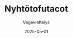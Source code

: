 ---
title: "Nyhtötofutacot"
image: "https://vegaanibotti.lauravuo.me/2025/05/2025-05-01_small.png"
date: 2025-05-01
receipt_url: "https://vegeviettelys.fi/nyhtotofutacot/"
author: "Vegeviettelys"
---